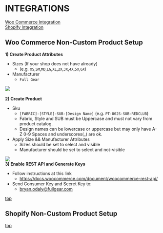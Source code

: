 <h1 id="top">INTEGRATIONS</h1>

[Woo Commerce Integration](#woo)<br>
[Shopify Integration](#shopify)

<h2 id="woo">Woo Commerce Non-Custom Product Setup</h2>

<b>1) Create Product Attributes</b>
  - Sizes (If your shop does not have already)
    - (e.g. `XS`,`SM`,`MD`,`LG`,`XL`,`2X`,`3X`,`4X`,`5X`,`6X`)
  - Manufacturer
    - `Full Gear`

<image src = "image (1).png"></image> <br>   
<b>2) Create Product</b>
  - Sku
    - `[FABRIC]-[STYLE]-SUB-[Design Name]` (e.g. `PT-802S-SUB-REDCLUB`)
    - Fabric, Style and SUB must be Uppercase and must not vary from product catalog.
    - Design names can be lowercase or uppercase but may only have A-Z 0-9 Spaces and underscores(_) are ok.
  - Apply Size && Manufacturer Attributes
    - Sizes should be set to select and visible
    - Manufacturer should be set to  select and not-visible

<image src = "Pasted image at 2018_05_07 03_38 PM.png"></image><br>
<b>3) Enable REST API and Generate Keys</b>
   - Follow instructions at this link
     - <a href = "https://docs.woocommerce.com/document/woocommerce-rest-api/">https://docs.woocommerce.com/document/woocommerce-rest-api/</a>
   - Send Consumer Key and Secret Key to:
     - bryan.odaly@fullgear.com
     
[top](#top)    


<h2 id="shopify">Shopify Non-Custom Product Setup</h2>

[top](#top)
